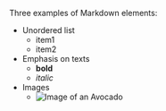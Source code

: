 Three examples of Markdown elements:

* Unordered list
    * item1
    * item2
* Emphasis on texts
    * **bold**
    * *italic*
* Images
    * ![Image of an Avocado](https://cdn.dribbble.com/users/184987/screenshots/5690365/minnaso_avocado.png)